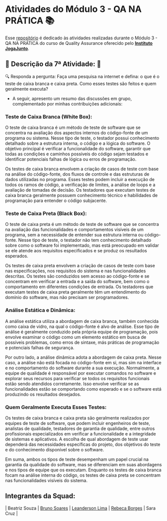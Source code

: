 # Atividades do Módulo 3 - QA NA PRÁTICA 📚

Esse [repositório](https://github.com/LeanDevLima/Squad02_M3) é dedicado às atividades realizadas durante o Módulo 3 - QA NA PRÁTICA do curso de Quality Assurance oferecido pelo [**Instituto JogaJunto**](https://www.jogajuntoinstituto.org/). 

## 🚀 Descrição da 7ª Atividade: 🌟

🔍 Responda a pergunta: Faça uma pesquisa na internet e defina: o que é o teste de caixa branca e caixa preta. Como esses testes são feitos e quem geralmente executa?

- A seguir, apresento um resumo das discussões em grupo, complementado por minhas contribuições adicionais:


### Teste de Caixa Branca (White Box):

O teste de caixa branca é um método de teste de software que se concentra na avaliação dos aspectos internos do código-fonte de um programa ou sistema. Nesse tipo de teste, o testador possui conhecimento detalhado sobre a estrutura interna, o código e a lógica do software. O objetivo principal é verificar a funcionalidade do software, garantir que todas as condições e caminhos possíveis do código sejam testados e identificar potenciais falhas de lógica ou erros de programação.

Os testes de caixa branca envolvem a criação de casos de teste com base na análise do código-fonte, dos fluxos de controle e das estruturas de dados utilizadas no programa. Esses testes podem incluir a execução de todos os ramos de código, a verificação de limites, a análise de loops e a avaliação de tomadas de decisão. Os testadores que executam testes de caixa branca geralmente possuem conhecimento técnico e habilidades de programação para entender o código subjacente.

### Teste de Caixa Preta (Black Box):

O teste de caixa preta é um método de teste de software que se concentra na avaliação das funcionalidades e comportamentos visíveis de um programa, sem a necessidade de entender sua estrutura interna ou código-fonte. Nesse tipo de teste, o testador não tem conhecimento detalhado sobre como o software foi implementado, mas está preocupado em validar se ele atende aos requisitos especificados e se produz os resultados esperados.

Os testes de caixa preta envolvem a criação de casos de teste com base nas especificações, nos requisitos do sistema e nas funcionalidades descritas. Os testes são conduzidos sem acesso ao código-fonte e se concentram em verificar a entrada e a saída do software, bem como o comportamento em diferentes condições de entrada. Os testadores que executam testes de caixa preta geralmente têm um entendimento do domínio do software, mas não precisam ser programadores.

### Análise Estática e Dinâmica:

A análise estática utiliza a abordagem de caixa branca, também conhecida como caixa de vidro, na qual o código-fonte é alvo de análise. Esse tipo de análise é geralmente conduzido pela própria equipe de programação, pois envolve examinar o código como um elemento estático em busca de possíveis problemas, como erros de sintaxe, más práticas de programação e potenciais falhas de segurança.

Por outro lado, a análise dinâmica adota a abordagem de caixa preta. Nesse caso, a análise não está focada no código-fonte em si, mas sim na interface e no comportamento do software durante a sua execução. Normalmente, a equipe de qualidade é responsável por executar comandos no software e explorar seus recursos para verificar se todos os requisitos funcionais estão sendo atendidos corretamente. Isso envolve verificar se as funcionalidades estão se comportando como esperado e se o software está produzindo os resultados desejados.

### Quem Geralmente Executa Esses Testes:

Os testes de caixa branca e caixa preta são geralmente realizados por equipes de teste de software, que podem incluir engenheiros de teste, analistas de qualidade, testadores de garantia de qualidade, entre outros profissionais especializados em verificar a funcionalidade e a integridade de sistemas e aplicativos. A escolha de qual abordagem de teste usar dependerá das necessidades específicas do projeto, dos objetivos do teste e do conhecimento disponível sobre o software.

Em suma, ambos os tipos de teste desempenham um papel crucial na garantia da qualidade do software, mas se diferenciam em suas abordagens e nos tipos de equipe que os executam. Enquanto os testes de caixa branca focam na análise interna do código, os testes de caixa preta se concentram nas funcionalidades visíveis do sistema.


## Integrantes da Squad:

| Beatriz Souza  | [Bruno Soares](https://www.linkedin.com/in/bruno-soaresdev/)  | [Leanderson Lima](https://www.linkedin.com/in/leanderson-dias-de-lima/) | [Rebeca Borges](https://www.linkedin.com/in/rebecaborgess/) | Sara Cruz | 